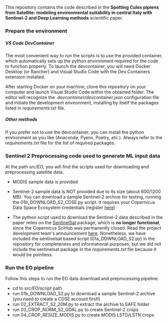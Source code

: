 This repository contains the code described in the **Spotting Culex pipiens from Satellite: modeling environmental suitability in central Italy with Sentinel-2 and Deep Learning methods** scientific paper.

### Prepare the environment
##### VS Code DevContainer
The most convenient way to run the scripts is to use the provided container, which automatically sets up the python environment required for the code to function properly. To launch the devcontainer, you will need Docker Desktop (or Rancher) and Visual Studio Code with the Dev Containers extension installed.

After starting Docker on your machine, clone this repository on your computer and launch Visual Studio Code within the obtained folder. The editor will recognize the *.devcontainer/devcontainer.json* configuration file and initiate the development environment, installing by itself the packages listed in *requirements.txt* file.

##### Other methods
If you prefer not to use the devcontainer, you can install the python environment as you like (Anaconda, Pyenv, Poetry, etc.). Always refer to the *requirements.txt* file for the list of required packages.

### Sentinel 2 Preprocessing code used to generate ML input data
At the path *src/EO*, you will find the scripts used for downloading and preprocessing satellite data.

 * MODIS sample data is provided

 * Sentinel-2 sample data is NOT provided due to its size (about 600/1200 MB). You can download a sample Sentinel-2 archive for testing, running the 01b_DOWNLOAD_S2_CDSE.py script. It requires your Copernicus Data Space Ecosystem credentials (register [here](https://tinyurl.com/yw69kbuj))

 * The python script used to download the Sentinel-2 data described in the paper relies on the [SentinelSat](https://sentinelsat.readthedocs.io/en/stable/index.html) package, which is **no longer functional**, since the Copernicus SciHub was permanently closed. Read the project development team's announcement [here](https://github.com/sentinelsat/sentinelsat/blob/main/README.rst). Nonetheless, we have included the sentinelsat based script (01a_DOWNLOAD_S2.py) in the repository for completeness and informational purposes, but we did not include the sentinelsat package in the *requirements.txt* file because it would be pointless.

 ### Run the EO pipeline
 Follow this steps to run the EO data download and preprocessing pipeline:
  * cd to *src/EO/script* path
  * run 01b_DOWNLOAD_S2.py to download a sample Sentinel-2 archive (you need to create a CDSE account first!)
  * run 02_EXTRACT_S2_20M.py to extract the archive to SAFE folder
  * run 03_CROP_NORM_S2_GDAL.py to create Sentinel-2 crops
  * run 04_CROP_RESIZE_MODIS.py to create MODIS LSTD/LSTN crops
